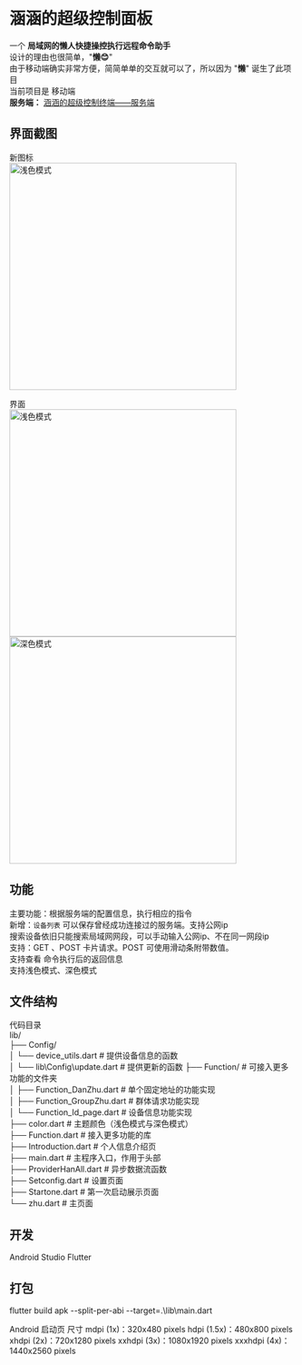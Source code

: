 # 涵涵的超级控制面板
一个 **局域网的懒人快捷操控执行远程命令助手**    
设计的理由也很简单，"**懒😊**"  
由于移动端确实非常方便，简简单单的交互就可以了，所以因为 "**懒**" 诞生了此项目  
当前项目是 移动端   
**服务端：**  [涵涵的超级控制终端——服务端](https://github.com/lanzeweie/HanHan_terminal)    

## 界面截图   
新图标  
<img src="./png/4.jpg" alt="浅色模式" style=" margin-right: 10px;" width="400">
  
界面  
<img src="./png/1.jpg" alt="浅色模式" style=" margin-right: 10px;" width="400">
<img src="./png/2.jpg" alt="深色模式" style=" margin-right: 10px;" width="400">


## 功能
主要功能：根据服务端的配置信息，执行相应的指令  
新增：`设备列表` 可以保存曾经成功连接过的服务端。支持公网ip   
搜索设备依旧只能搜索局域网网段，可以手动输入公网ip、不在同一网段ip       
支持：GET 、POST 卡片请求。POST 可使用滑动条附带数值。  
支持查看 命令执行后的返回信息  
支持浅色模式、深色模式  

## 文件结构  
代码目录   
lib/      
├── Config/  
│   └── device_utils.dart           # 提供设备信息的函数    
│   └── lib\Config\update.dart      # 提供更新的函数 
├── Function/                       # 可接入更多功能的文件夹  
│   ├── Function_DanZhu.dart        # 单个固定地址的功能实现   
│   ├── Function_GroupZhu.dart      # 群体请求功能实现  
│   └── Function_Id_page.dart       # 设备信息功能实现   
├── color.dart                      # 主题颜色（浅色模式与深色模式）   
├── Function.dart                   # 接入更多功能的库  
├── Introduction.dart               # 个人信息介绍页   
├── main.dart                       # 主程序入口，作用于头部   
├── ProviderHanAll.dart             # 异步数据流函数   
├── Setconfig.dart                  # 设置页面      
├── Startone.dart                   # 第一次启动展示页面       
└── zhu.dart                        # 主页面    

## 开发
Android Studio
Flutter 

## 打包
flutter build apk --split-per-abi --target=.\lib\main.dart

Android 启动页 尺寸
mdpi (1x)：320x480 pixels
hdpi (1.5x)：480x800 pixels
xhdpi (2x)：720x1280 pixels
xxhdpi (3x)：1080x1920 pixels
xxxhdpi (4x)：1440x2560 pixels